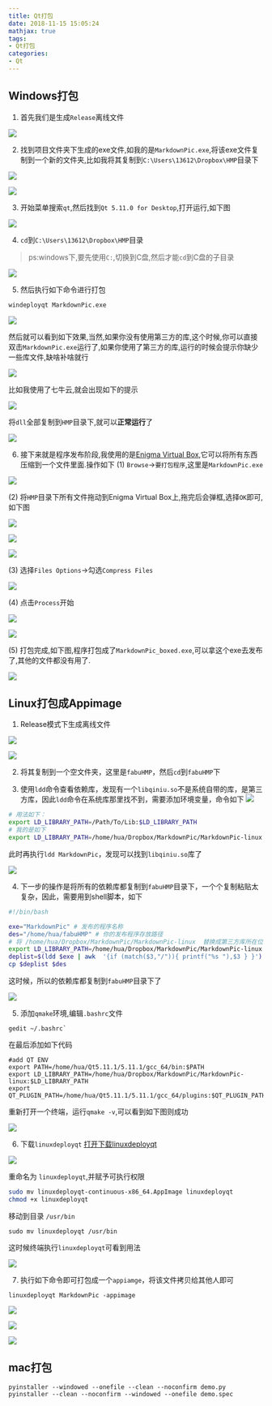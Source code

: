 ```yaml
---
title: Qt打包
date: 2018-11-15 15:05:24
mathjax: true
tags:
- Qt打包
categories:
- Qt
---
```



## Windows打包
1. 首先我们是生成`Release`离线文件

![](https://raw.githubusercontent.com/fengwenhua/ImageBed/master/1530156880.jpg)

2. 找到项目文件夹下生成的exe文件,如我的是`MarkdownPic.exe`,将该exe文件复制到一个新的文件夹,比如我将其复制到`C:\Users\13612\Dropbox\HMP`目录下
<!-- more -->
![](https://raw.githubusercontent.com/fengwenhua/ImageBed/master/1530157061.jpg)

![](https://raw.githubusercontent.com/fengwenhua/ImageBed/master/1530157143.jpg)

3. 开始菜单搜索`qt`,然后找到`Qt 5.11.0 for Desktop`,打开运行,如下图

![](https://raw.githubusercontent.com/fengwenhua/ImageBed/master/1530157277.jpg)

4. `cd`到`C:\Users\13612\Dropbox\HMP`目录
> ps:windows下,要先使用`C:`,切换到C盘,然后才能`cd`到C盘的子目录

![](https://raw.githubusercontent.com/fengwenhua/ImageBed/master/1530157766.jpg)

5. 然后执行如下命令进行打包
```cmd
windeployqt MarkdownPic.exe
```

![](https://raw.githubusercontent.com/fengwenhua/ImageBed/master/1530157915.jpg)

然后就可以看到如下效果,当然,如果你没有使用第三方的库,这个时候,你可以直接双击`MarkdownPic.exe`运行了,如果你使用了第三方的库,运行的时候会提示你缺少一些库文件,缺啥补啥就行

![](https://raw.githubusercontent.com/fengwenhua/ImageBed/master/1530157948.jpg)

比如我使用了七牛云,就会出现如下的提示

![](https://raw.githubusercontent.com/fengwenhua/ImageBed/master/1530158121.jpg)

将`dll`全部复制到`HMP`目录下,就可以**正常运行**了

![](https://raw.githubusercontent.com/fengwenhua/ImageBed/master/1530158241.jpg)

6. 接下来就是程序发布阶段,我使用的是[Enigma Virtual Box](http://enigmaprotector.com/assets/files/enigmavb.exe),它可以将所有东西压缩到一个文件里面.操作如下
(1) `Browse`->`要打包程序`,这里是`MarkdownPic.exe`

![](https://raw.githubusercontent.com/fengwenhua/ImageBed/master/1530158613.jpg)

(2) 将`HMP`目录下所有文件拖动到Enigma Virtual Box上,拖完后会弹框,选择`OK`即可,如下图

![](https://raw.githubusercontent.com/fengwenhua/ImageBed/master/1530158777.jpg)

![](https://raw.githubusercontent.com/fengwenhua/ImageBed/master/1530158795.jpg)

![](https://raw.githubusercontent.com/fengwenhua/ImageBed/master/1530158818.jpg)

(3) 选择`Files Options`->勾选`Compress Files`

![](https://raw.githubusercontent.com/fengwenhua/ImageBed/master/1530158877.jpg)

(4) 点击`Process`开始

![](https://raw.githubusercontent.com/fengwenhua/ImageBed/master/1530158923.jpg)

![](https://raw.githubusercontent.com/fengwenhua/ImageBed/master/1530158929.jpg)

(5) 打包完成,如下图,程序打包成了`MarkdownPic_boxed.exe`,可以拿这个exe去发布了,其他的文件都没有用了.

![](https://raw.githubusercontent.com/fengwenhua/ImageBed/master/1530158967.jpg)

## Linux打包成Appimage
1. Release模式下生成离线文件

![](https://raw.githubusercontent.com/fengwenhua/ImageBed/master/_1530165009.jpg)

![](https://raw.githubusercontent.com/fengwenhua/ImageBed/master/1530165094.jpg)

2. 将其复制到一个空文件夹，这里是`fabuHMP`，然后`cd`到`fabuHMP`下

3. 使用`ldd`命令查看依赖库，发现有一个`libqiniu.so`不是系统自带的库，是第三方库，因此`ldd`命令在系统库那里找不到，需要添加环境变量，命令如下
![](https://raw.githubusercontent.com/fengwenhua/ImageBed/master/_1530160436.jpg)

```bash
# 用法如下：
export LD_LIBRARY_PATH=/Path/To/Lib:$LD_LIBRARY_PATH
# 我的是如下
export LD_LIBRARY_PATH=/home/hua/Dropbox/MarkdownPic/MarkdownPic-linux:$LD_LIBRARY_PATH
```

此时再执行`ldd MarkdownPic`，发现可以找到`libqiniu.so`库了

![](https://raw.githubusercontent.com/fengwenhua/ImageBed/master/1530160735.jpg)

4. 下一步的操作是将所有的依赖库都复制到`fabuHMP`目录下，一个个复制粘贴太复杂，因此，需要用到shell脚本，如下
```bash
#!/bin/bash

exe="MarkdownPic" # 发布的程序名称
des="/home/hua/fabuHMP" # 你的发布程序存放路径
# 将 /home/hua/Dropbox/MarkdownPic/MarkdownPic-linux  替换成第三方库所在位置
export LD_LIBRARY_PATH=/home/hua/Dropbox/MarkdownPic/MarkdownPic-linux:$LD_LIBRARY_PATH
deplist=$(ldd $exe | awk  '{if (match($3,"/")){ printf("%s "),$3 } }')
cp $deplist $des
```

这时候，所以的依赖库都复制到`fabuHMP`目录下了

![](https://raw.githubusercontent.com/fengwenhua/ImageBed/master/1530162548.jpg)


5. 添加`qmake`环境,编辑`.bashrc`文件
```
gedit ~/.bashrc`
```
在最后添加如下代码
```
#add QT ENV
export PATH=/home/hua/Qt5.11.1/5.11.1/gcc_64/bin:$PATH
export LD_LIBRARY_PATH=/home/hua/Dropbox/MarkdownPic/MarkdownPic-linux:$LD_LIBRARY_PATH
export QT_PLUGIN_PATH=/home/hua/Qt5.11.1/5.11.1/gcc_64/plugins:$QT_PLUGIN_PATH
```
重新打开一个终端，运行`qmake -v`,可以看到如下图则成功

![](https://raw.githubusercontent.com/fengwenhua/ImageBed/master/1530164326.jpg)

6. 下载`linuxdeployqt`
[打开下载linuxdeployqt](https://github.com/probonopd/linuxdeployqt/releases)

![](https://raw.githubusercontent.com/fengwenhua/ImageBed/master/1530163077.jpg)

重命名为 `linuxdeployqt`,并赋予可执行权限
```bash
sudo mv linuxdeployqt-continuous-x86_64.AppImage linuxdeployqt
chmod +x linuxdeployqt
```

移动到目录 `/usr/bin`
```
sudo mv linuxdeployqt /usr/bin
```

这时候终端执行`linuxdeployqt`可看到用法

![](https://raw.githubusercontent.com/fengwenhua/ImageBed/master/1530163403.jpg)

7. 执行如下命令即可打包成一个`appiamge`，将该文件拷贝给其他人即可
```
linuxdeployqt MarkdownPic -appimage
```

![](https://raw.githubusercontent.com/fengwenhua/ImageBed/master/1530165268.jpg)

![](https://raw.githubusercontent.com/fengwenhua/ImageBed/master/1530165294.jpg)

![](https://raw.githubusercontent.com/fengwenhua/ImageBed/master/1530164727.jpg)

## mac打包
```
pyinstaller --windowed --onefile --clean --noconfirm demo.py
pyinstaller --clean --noconfirm --windowed --onefile demo.spec
```

